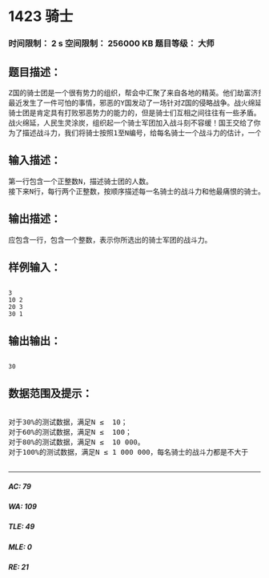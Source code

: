 # 1423 骑士   
### 时间限制： 2 s     空间限制： 256000 KB     题目等级： 大师  
## 题目描述：  

<pre>
Z国的骑士团是一个很有势力的组织，帮会中汇聚了来自各地的精英。他们劫富济贫，惩恶扬善，受到社会各界的赞扬。
最近发生了一件可怕的事情，邪恶的Y国发动了一场针对Z国的侵略战争。战火绵延五百里，在和平环境中安逸了数百年的Z国又怎能抵挡的住Y国的军队。于是人们把所有的希望都寄托在了骑士团的身上，就像期待有一个真龙天子的降生，带领正义打败邪恶。
骑士团是肯定具有打败邪恶势力的能力的，但是骑士们互相之间往往有一些矛盾。每个骑士都有且仅有一个自己最厌恶的骑士（当然不是他自己），他是绝对不会与自己最厌恶的人一同出征的。
战火绵延，人民生灵涂炭，组织起一个骑士军团加入战斗刻不容缓！国王交给了你一个艰巨的任务，从所有的骑士中选出一个骑士军团，使得军团内没有矛盾的两人（不存在一个骑士与他最痛恨的人一同被选入骑士军团的情况），并且，使得这支骑士军团最具有战斗力。
为了描述战斗力，我们将骑士按照1至N编号，给每名骑士一个战斗力的估计，一个军团的战斗力为所有骑士的战斗力总和。
</pre>
  
  
## 输入描述：  

<pre>
第一行包含一个正整数N，描述骑士团的人数。
接下来N行，每行两个正整数，按顺序描述每一名骑士的战斗力和他最痛恨的骑士。
</pre>
  
  
## 输出描述：  

<pre>
应包含一行，包含一个整数，表示你所选出的骑士军团的战斗力。
</pre>
  
  
## 样例输入：  

<pre><code>
3
10 2
20 3
30 1
</code></pre>
  
  
## 输出输出：  

<pre><code>
30
</code></pre>
  
  
## 数据范围及提示：  

<pre>

对于30%的测试数据，满足N ≤  10；
对于60%的测试数据，满足N ≤  100；
对于80%的测试数据，满足N ≤  10 000。
对于100%的测试数据，满足N ≤ 1 000 000，每名骑士的战斗力都是不大于   1 000 000的正整数。

</pre>
  
  
***  

##### AC: 79  
##### WA: 109  
##### TLE: 49  
##### MLE: 0  
##### RE: 21  
